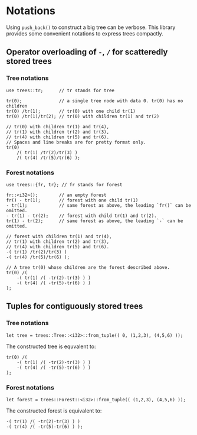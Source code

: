 # Notations

Using `push_back()` to construct a big tree can be verbose. This library
provides some convenient notations to express trees compactly.

## Operator overloading of `-`, `/` for scatteredly stored trees

### Tree notations

```rust,no_run
use trees::tr;      // tr stands for tree

tr(0);              // a single tree node with data 0. tr(0) has no children
tr(0) /tr(1);       // tr(0) with one child tr(1)
tr(0) /tr(1)/tr(2); // tr(0) with children tr(1) and tr(2)

// tr(0) with children tr(1) and tr(4),
// tr(1) with children tr(2) and tr(3),
// tr(4) with children tr(5) and tr(6).
// Spaces and line breaks are for pretty format only.
tr(0)
    /( tr(1) /tr(2)/tr(3) )
    /( tr(4) /tr(5)/tr(6) );
```

### Forest notations

```rust,no_run
use trees::{fr, tr}; // fr stands for forest

fr::<i32>();        // an empty forest
fr() - tr(1);       // forest with one child tr(1)
- tr(1);            // same forest as above, the leading `fr()` can be omitted.
- tr(1) - tr(2);    // forest with child tr(1) and tr(2).
tr(1) - tr(2);      // same forest as above, the leading `-` can be omitted.

// forest with children tr(1) and tr(4),
// tr(1) with children tr(2) and tr(3),
// tr(4) with children tr(5) and tr(6).
-( tr(1) /tr(2)/tr(3) )
-( tr(4) /tr(5)/tr(6) );

// A tree tr(0) whose children are the forest described above.
tr(0) /(
    -( tr(1) /( -tr(2)-tr(3) ) )
    -( tr(4) /( -tr(5)-tr(6) ) )
);
```

## Tuples for contiguously stored trees

### Tree notations

```rust,no_run
let tree = trees::Tree::<i32>::from_tuple(( 0, (1,2,3), (4,5,6) ));
```

The constructed tree is equvalent to:

```rust,no_run
tr(0) /(
    -( tr(1) /( -tr(2)-tr(3) ) )
    -( tr(4) /( -tr(5)-tr(6) ) )
);
```

### Forest notations

```rust,no_run
let forest = trees::Forest::<i32>::from_tuple(( (1,2,3), (4,5,6) ));
```

The constructed forest is equivalent to:

```rust,no_run
-( tr(1) /( -tr(2)-tr(3) ) )
-( tr(4) /( -tr(5)-tr(6) ) );
```
